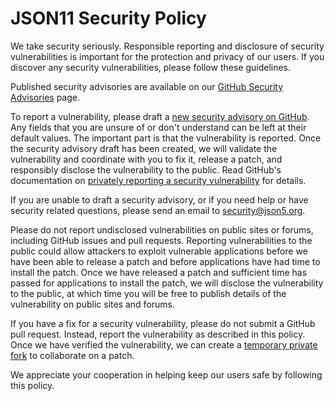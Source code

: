# JSON11 Security Policy

We take security seriously. Responsible reporting and disclosure of security
vulnerabilities is important for the protection and privacy of our users. If you
discover any security vulnerabilities, please follow these guidelines.

Published security advisories are available on our [GitHub Security Advisories]
page.

To report a vulnerability, please draft a [new security advisory on GitHub]. Any
fields that you are unsure of or don't understand can be left at their default
values. The important part is that the vulnerability is reported. Once the
security advisory draft has been created, we will validate the vulnerability and
coordinate with you to fix it, release a patch, and responsibly disclose the
vulnerability to the public. Read GitHub's documentation on [privately reporting
a security vulnerability] for details.

If you are unable to draft a security advisory, or if you need help or have
security related questions, please send an email to [security@json5.org].

Please do not report undisclosed vulnerabilities on public sites or forums,
including GitHub issues and pull requests. Reporting vulnerabilities to the
public could allow attackers to exploit vulnerable applications before we have
been able to release a patch and before applications have had time to install
the patch. Once we have released a patch and sufficient time has passed for
applications to install the patch, we will disclose the vulnerability to the
public, at which time you will be free to publish details of the vulnerability
on public sites and forums.

If you have a fix for a security vulnerability, please do not submit a GitHub
pull request. Instead, report the vulnerability as described in this policy.
Once we have verified the vulnerability, we can create a [temporary private
fork] to collaborate on a patch.

We appreciate your cooperation in helping keep our users safe by following this
policy.

[github security advisories]: https://github.com/json5/json5/security/advisories
[new security advisory on github]:
  https://github.com/json5/json5/security/advisories/new
[privately reporting a security vulnerability]:
  https://docs.github.com/en/code-security/security-advisories/guidance-on-reporting-and-writing/privately-reporting-a-security-vulnerability
[security@json5.org]: mailto:security@json5.org
[temporary private fork]:
  https://docs.github.com/en/code-security/security-advisories/repository-security-advisories/collaborating-in-a-temporary-private-fork-to-resolve-a-repository-security-vulnerability
